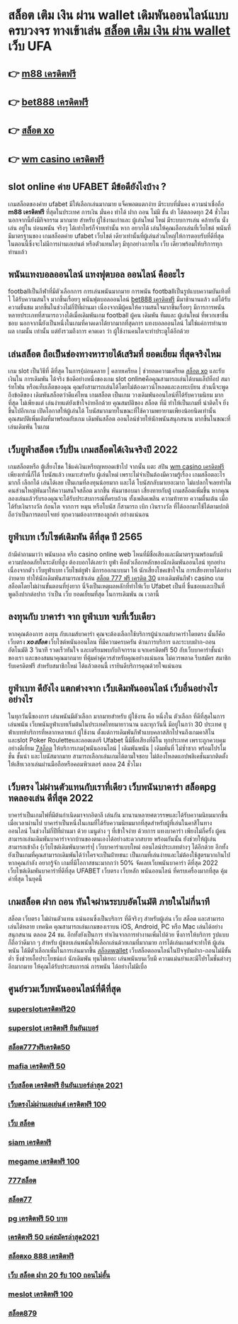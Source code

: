 # สล็อต เติม เงิน ผ่าน wallet  เดิมพันออนไลน์แบบครบวงจร ทางเข้าเล่น [สล็อต เติม เงิน ผ่าน wallet](https://ufa7777.ufax.win/) เว็บ UFA 

## 👉 [m88 เครดิตฟรี](https://ufa7777.ufax.win/)
## 👉 [bet888 เครดิตฟรี](https://ufa7777.ufax.win/)
## 👉 [สล็อต xo](https://ufa7777.ufax.win/)
## 👉 [wm casino เครดิตฟรี](https://ufa7777.ufax.win/)

##  slot online ค่าย UFABET มีข้อดียังไงบ้าง ?

 เกมสล็อตของค่าย ufabet มีให้เลือกเล่นมากมาย  แจ็คพอตแตกง่าย มีระบบที่มั่นคง  ความน่าเชื่อถือ **m88 เครดิตฟรี** ที่สุดในประเทศ การเงิน มั่นคง  ทำได้  ฝาก ถอน ไม่มี ขั้น ต่ํา ได้ตลอดทุก 24 ชั่วโมง นอกจากนี้ยังมีกิจกรรม  มากมาย สำหรับ ผู้ใช้งานเก่าและ ผู้เล่นใหม่ ใหม่ มีระบบการเล่น  คล้ายกัน นั่งเล่น อยู่ใน บ่อนพนัน จริงๆ ได้เท่าไหร่ก็จ่ายเท่านั้น หาก อยากได้ เล่นให้คุณเลือกเล่นที่เว็บไชต์ พนันที่มีมาตรฐานของ เกมสล็อตค่าย ufabet เว็บไชต์ เดียวเท่านั้นที่ผู้เล่นส่วนใหญ่ให้การตอบรับที่ดีที่สุด ในตอนนี้ซึ่งจะไม่มีการผ่านเอเย่นต์ หรือตัวแทนใดๆ มีทุกอย่างภายใน เว็บ เดียวพร้อมให้บริการทุกท่านแล้ว


## พนันแทงบอลออนไลน์   แทงฟุตบอล ออนไลน์ คืออะไร

 footballเป็นกีฬาที่มีตัวเลือกการ การเล่นพนันมากมาย การพนัน footballเป็นรูปแบบความบันเทิงที่ไ ได้รับความสนใจ มากขึ้นเรื่อยๆ พนันฟุตบอลออนไลน์ [bet888 เครดิตฟรี](https://ufa7777.ufax.win/)   มีมาช้านานแล้ว แต่ได้รับความชื่นชม มากขึ้นในช่วงไม่กี่ปีที่ผ่านมา เนื่องจากมีผู้คนให้ความสนใจมากขึ้นเรื่อยๆ มีการการพนัน หลายประเภทที่สามารถวางได้เมื่อเดิมพันเกม football ผู้คน เดิมพัน ทีมและ ผู้เล่นใหม่ ที่พวกเขาชื่นชอบ นอกจากนี้ยังเป็นหนึ่งในเกมที่คาดเดาได้ยากมากที่สุดการ แทงบอลออนไลน์  ไม่ใช่แค่การทำนายผล เกมนั้น เท่านั้น แต่ยังรวมถึงการ คาดเดา ว่า ผู้ใช้งานคนใดจะทำประตูได้อีกด้วย

## เล่นสล็อต ถือเป็นช่องทางหารายได้เสริมที่ ยอดเยี่ยม ที่สุดจริงไหม

เกม slot เป็นวิธีที่ ดีที่สุด ในการ{ผ่อนคลาย | คลายเครียด | ช่วยลดความเครียด [สล็อต xo](https://ufa7777.ufax.win/) และรับเงินใน การเดิมพัน ได้จริง ข้อดีอย่างหนึ่งของเกม slot onlineคือคุณสามารถเล่นได้บนแล็ปท็อป สมาร์ทโฟน หรือแท็บเล็ตของคุณ คุณยังสามารถเล่นได้โดยไม่ต้องดาวน์โหลดและลงทะเบียน ส่วนนี้จะพูดถึงข้อดีของ เดิมพันสล็อตว่าดีแค่ไหน เกมสล็อต เป็นเกม  วางเดิมพันออนไลน์ที่ได้รับความนิยม มากที่สุด ไม่เพียงแต่ เล่นง่ายแต่ยังเข้าใจง่ายอีกด้วย คุณสมบัติของ สล็อต ที่มี ทำให้เป็นเกมที่ น่าติดใจ ยิ่งขึ้นไปอีกเกม เปิดโอกาสให้ผู้เล่นได้ โบนัสมากมายในขณะที่ใช้ความพยายามเพียงน้อยนิดเท่านั้น คุณสมบัติเพิ่มเติมที่มาพร้อมกับเกม เดิมพันสล็อต  ออนไลน์ช่วยให้นักพนันสนุกสนาน มากขึ้นในขณะที่ เล่นเดิมพัน ในเกม


## เว็บยูฟ่าสล็อต  เว็บปั่น เกมสล็อตได้เงินจริงปี 2022

 เกมสล็อตหรือ ตู้เสี่ยงโชค ใช้แค่เงินเหรียญหยอดเข้าไป จากนั้น แตะ   สปิน  [wm casino เครดิตฟรี](https://ufa7777.ufax.win/) เพียงเท่านี้ก็ได้ โบนัสแล้ว เหมาะสำหรับ ผู้เล่นใหม่  เพราะไม่จำเป็นต้องมีความรู้เรื่อง เกมสล็อตอะไรมากก็ เลือกได้ เล่นได้เลย เป็นเกมที่ลงทุนน้อยมาก และได้ โบนัสกลับมาเยอะมาก ไม่แปลกใจเลยทำไมคนส่วนใหญ่หันมาให้ความสนใจสล็อต มากขึ้น หันมาชอบมา เสี่ยงทายกับตู้  เกมสล็อตเพิ่มขึ้น หากคุณลองเล่นแล้วรับรองคุณจะได้รับประสบการณ์ที่ครบถ้วน ทั้งเพลิดเพลิน  ความท้าทาย ความตื่นเต้น เมื่อได้รับเงินรางวัล ก้อนโต จากการ หมุน หรือโบนัส  ก็สามารถ  เบิก เงินรางวัล ที่ได้ออกมาใช้ได้ตามปกติ ถือว่าเป็นการตอบโจทย์ ทุกความต้องการของลูกค้า อย่างแน่นอน 


## ยูฟ่าเบท เว็บไซต์เดิมพัน ดีที่สุด ปี 2565 

ถ้ามีคำถามมาว่า  พนันบอล   หรือ  casino online   web ไหนที่มีชื่อเสียงและมีมาตรฐานพร้อมกับมีความปลอดภัยในระดับที่สูง ต้องบอกได้เลยว่า  ยูฟ่า คือตัวเลือกหลักของนักเดิมพันออนไลน์   ทุกอย่าง  เนื่องจากตัว เว็บยูฟ่าเบท เว็บไซต์ยูฟ่า มีการออกแบบมา ให้ นักเสี่ยงโชคเข้าใจใน การเสี่ยงทายได้อย่างง่ายดาย ทำให้นักเดิมพันสามารถเข้าเล่น [สล็อต 777 ฟรี เครดิต 30](https://ufabetpgufa.ufax.win/) แทงเดิมพันกีฬา  casino   เกมสล็อตโดยไม่ผ่านขั้นตอนที่ยุ่งยาก นี่จึงเป็นเหตุผลหลักที่ทำให้เว็บ Ufabet  เป็นที่ ชื่นชอบและเป็นที่พูดถึงปากต่อปาก ว่าเป็น เว็บ   ยอดเยี่ยมที่สุด ในการเดิมพัน ณ เวลานี้ 


## ลงทุนกับ บาคาร่า จาก ยูฟ่าเบท จบที่เว็บเดียว

หากคุณต้องการ ลงทุน กับเกมส์บาคาร่า คุณจะต้องเลือกใช้บริการผู้นำเกมส์บาคาร่าโดยตรง นั้นก็คือ เว็บตรง ***xoสล็อต*** เว็บไซต์พนันออนไลน ที่มีความครบครัน  ด้านการบริการ และระบบฝาก-ถอนอัตโนมัติ  3 วินาที   รวดเร็วทันใจ และเตรียมพบกับกิจกรรม แจกเครดิตฟรี 50  กับเว็บบาคาร่าชั้นนำของเรา และของสมนาคุณมากมาย ที่คุ้มค่าคู่ควรสำหรับคุณอย่างแน่นอน ไม่ควรพลาด รีบสมัคร สมาชิกรับเครดิตฟรี สำหรับสมาชิกใหม่ ได้แล้วตอนนี้ เรายินดีบริการคุณด้วยใจแน่นอน


## ยูฟ่าเบท ดียังไง แตกต่างจาก เว็บเดิมพันออนไลน์ เว็บอื่นอย่างไรอย่างไร

 ในทุกวันนี้ของการ เล่นพนันมีตัวเลือก มากมายสำหรับ ผู้ใช้งาน  คือ หนึ่งใน ตัวเลือก ที่ดีที่สุดในการเล่นพนัน เว็บพนันยูฟ่าเบทเริ่มต้นในประเทศไทยมายาวนาน และทุกวันนี้ มีอยู่ในกว่า 30 ประเทศ ยูฟ่าเบทห้บริการที่หลากหลายแก่ ผู้ใช้งาน ตั้งแต่การเดิมพันกีฬาแบบคลาสสิกไปจนถึงเกมคาสิโนและslot  Poker  Rouletteและลอตเตอรี  Ufabet นี้มีชื่อเสียงที่ดีใน ทุกประเทศ เพราะถูกควบคุมอย่างดีเยี่ยม [7สล็อต](https://ufa7777.ufax.win/) ให้บริการเกม{พนันออนไลน์ | เดิมพันพนัน | เดิมพันที่ ไม่ซ้ำซาก พร้อมโปรโมชั่น ชั้นนำ และโบนัสมากมาย สามารถเลือกเล่นเกมได้ตามใจชอบ  ไม่ต้องโหลดแอปพลิเคชั่นมากติดตั้ง ให้เสียเวลาเล่นผ่านมือถือหรือคอมพิวเตอร์ ตลอด 24 ชั่วโมง 


## เว็บตรง ไม่ผ่านตัวแทนกับเราที่เดียว  เว็บพนันบาคาร่า **สล็อตpg ทดลองเล่น** ดีที่สุด 2022 

บาคาร่าเป็นเกมไพ่ที่มีต้นกำเนิดมาจากอิตาลี  เล่นกัน  มานานหลายศตวรรษและได้รับความนิยมมากขึ้นเมื่อเวลาผ่านไป บาคาร่าเป็นหนึ่งในเกมที่ได้รับความนิยมมากที่สุดสำหรับผู้ที่เล่นในคาสิโนทางออนไลน์ ในช่วงไม่กี่ปีที่ผ่านมา ด้วย    เมนูต่าง ๆ  ที่เข้าใจง่าย ด้วยการ แทงบาคาร่า  เพียงไม่กี่ครั้ง ผู้คนสามารถเล่นเดิมพันบาคาร่าจากบ้านของตนเองได้อย่างสะดวกสบาย  พร้อมกันนั้น ยังช่วยให้ผู้เล่นสามารถเข้าถึง {เว็บไซต์เดิมพันบาคาร่า|  เว็บบาคาร่าแบบใหม่ ออนไลน์ประเภทต่างๆ ได้อีกด้วย อีกทั้งยังเป็นเกมที่คุณสามารถเดิมพันได้ว่าใครจะเป็นฝ่ายชนะ เป็นเกมที่เล่นง่ายและไม่ต้องใช้สูตรมากเกินไป หากคุณกำลัง  อยากรู้จัก เกมที่มีโอกาสชนะมากกว่า 50%  จัดเลยเว็บพนันบาคาร่า ดีที่สุด 2022  เว็บไซต์เดิมพันบาคาร่าที่ดีที่สุด UFABET เว็บตรง เว็บหลัก พนันออนไลน์ ที่ครบเครื่องมากที่สุด คุ้มค่าที่สุด ในยุคนี้


## เกมสล็อต ฝาก  ถอน  ทันใจผ่านระบบอัตโนมัติ  ภายในไม่กี่นาที 

สล็อต เว็บตรง ไม่ผ่านตัวแทน แน่นอนซึ่งเป็นบริการ ที่ดีจริงๆ สำหรับผู้เล่น เว็บ สล็อต  และสามารถเล่นได้หลาย เทคนิค  คุณสามารถเล่นเกมของเราบน iOS, Android, PC หรือ Mac เล่นได้อย่างสนุกสนาน ตลอด 24 ชม. อีกทั้งยังเป็นการ ทำเงินจากการทำงานเพิ่มไปด้วย ซึ่งการให้บริการ รูปแบบ ก็ถือว่าดีมาก ๆ สำหรับ ผู้ชอบเล่นพนันให้เลือกเล่นด้วยเกมที่มากมาย การได้เล่นเกมส์จะทำให้  ผู้เล่นพนัน  ได้มีตัวเลือกเพิ่มในการเล่นมากขึ้น  [สล็อตwallet](https://ufabetpgufa.ufax.win/) เว็บสล็อตออนไลน์ในปัจจุบันฝาก-ถอนไม่มีขั้นต่ำ ซึ่งช่วยเอื้อประโยชน์แก่  นักเดิมพัน ทุนไม่เยอะ เล่นพนันบนเว็บมี ความแม่นยำและมีโปรโมชั่นต่างๆอีกมากมาย ให้คุณได้รับประสบการณ์ การพนัน ได้อย่างไม่มีเบื่อ

## ศูนย์รวมเว็บพนันออนไลน์ที่ดีที่สุด

### [superslotเครดิตฟรี20](https://atom.io/themes/สมัคร%20pg%20ufabet%20pgสล็อต888%20008%20สล็อต%2020%20รับ%20100%20เว็บตรง100%)
### [superslot เครดิตฟรี ยืนยันเบอร์](https://atom.io/themes/สมัคร%20pg%20ufabet%20สล็อต%201150%20008%20สล็อต%2020%20รับ%20100%20เว็บตรง100%)
### [สล็อต777ฟรีเครดิต50](https://atom.io/themes/สมัคร%20pg%20ufabet%20สล็อต%20เครดิตฟรี%20ไม่ต้องฝาก%20ไม่ต้องแชร์%20ล่าสุด%2050%20วอเลท%20008%20สล็อต%2020%20รับ%20100%20เว็บตรง100%)
### [mafia เครดิตฟรี 50](https://atom.io/themes/สมัคร%20pg%20ufabet%20สล็อต%20pg%20เว็บตรง%20ไม่ผ่านเอเย่นต์ฝากถอนไม่มีขั้นต่ํา%20008%20สล็อต%2020%20รับ%20100%20เว็บตรง100%)
### [เว็บสล็อต เครดิตฟรี ยืนยันเบอร์ล่าสุด 2021](https://atom.io/themes/สมัคร%20pg%20ufabet%20ซุปเปอร์สล็อต%20เครดิตฟรี%20008%20สล็อต%2020%20รับ%20100%20เว็บตรง100%)
### [เว็บตรงไม่ผ่านเอเย่นต์ เครดิตฟรี 100](https://atom.io/themes/สมัคร%20pg%20ufabet%20pgเครดิตฟรี%2050%20แค่สมัครล่าสุด%20008%20สล็อต%2020%20รับ%20100%20เว็บตรง100%)
### [เว็บ สล็อต](https://atom.io/themes/สมัคร%20pg%20ufabet%20pxj%20เครดิตฟรี%20008%20สล็อต%2020%20รับ%20100%20เว็บตรง100%)
### [siam เครดิตฟรี](https://atom.io/themes/สมัคร%20pg%20ufabet%20เว็บ777สล็อต%20008%20สล็อต%2020%20รับ%20100%20เว็บตรง100%)
### [megame เครดิตฟรี 100](https://atom.io/themes/สมัคร%20pg%20ufabet%20slot%20เครดิตฟรี%20ไม่ต้องฝาก%20ไม่ต้องแชร์%20008%20สล็อต%2020%20รับ%20100%20เว็บตรง100%)
### [777สล็อต](https://atom.io/themes/สมัคร%20pg%20ufabet%20สล็อต%20เว็บตรง%20ขั้นต่ำ%201%20บาท%20008%20สล็อต%2020%20รับ%20100%20เว็บตรง100%)
### [สล็อต77](https://atom.io/themes/สมัคร%20pg%20ufabet%20สล็อต%20betflik%20008%20สล็อต%2020%20รับ%20100%20เว็บตรง100%)
### [pg เครดิตฟรี 50 บาท](https://atom.io/themes/สมัคร%20pg%20ufabet%20สล็อต%20ufa168%20008%20สล็อต%2020%20รับ%20100%20เว็บตรง100%)
### [เครดิตฟรี 50 แค่สมัครล่าสุด2021](https://atom.io/themes/สมัคร%20pg%20ufabet%20ตาราง%20ช่วงเวลา%20สล็อต%20แตก%20008%20สล็อต%2020%20รับ%20100%20เว็บตรง100%)
### [สล็อตxo 888 เครดิตฟรี](https://atom.io/themes/สมัคร%20pg%20ufabet%20เครดิตฟรี%2050%20กดรับเอง%20ยืนยันเบอร์%20008%20สล็อต%2020%20รับ%20100%20เว็บตรง100%)
### [เว็บ สล็อต ฝาก 20 รับ 100 ถอนไม่อั้น](https://atom.io/themes/สมัคร%20pg%20ufabet%20สล็อตpg%20เว็บตรงไม่ผ่านเอเย่นต์%20008%20สล็อต%2020%20รับ%20100%20เว็บตรง100%)
### [meslot เครดิตฟรี 100](https://atom.io/themes/สมัคร%20pg%20ufabet%20สล็อต%20วอเลทไม่มีขั้นต่ํา%20008%20สล็อต%2020%20รับ%20100%20เว็บตรง100%)
### [สล็อต879](https://atom.io/themes/สมัคร%20pg%20ufabet%20สล็อต%20เครดิตฟรี%20ล่าสุด%20วันนี้%20008%20สล็อต%2020%20รับ%20100%20เว็บตรง100%)